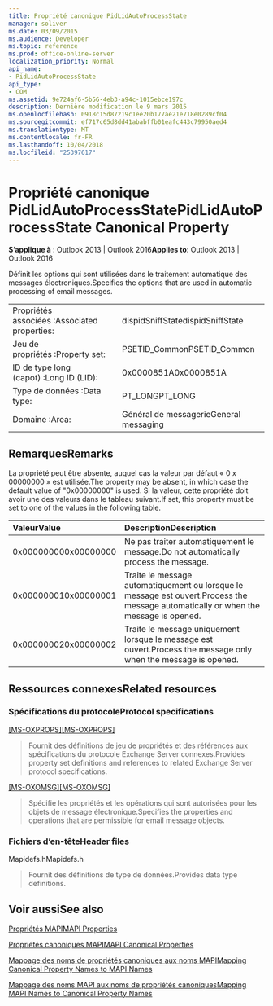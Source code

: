```yaml
---
title: Propriété canonique PidLidAutoProcessState
manager: soliver
ms.date: 03/09/2015
ms.audience: Developer
ms.topic: reference
ms.prod: office-online-server
localization_priority: Normal
api_name:
- PidLidAutoProcessState
api_type:
- COM
ms.assetid: 9e724af6-5b56-4eb3-a94c-1015ebce197c
description: Dernière modification le 9 mars 2015
ms.openlocfilehash: 0918c15d87219c1ee20b177ae21e718e0289cf04
ms.sourcegitcommit: ef717c65d8dd41ababffb01eafc443c79950aed4
ms.translationtype: MT
ms.contentlocale: fr-FR
ms.lasthandoff: 10/04/2018
ms.locfileid: "25397617"
---
```

# <a name="pidlidautoprocessstate-canonical-property"></a><span data-ttu-id="19114-103">Propriété canonique PidLidAutoProcessState</span><span class="sxs-lookup"><span data-stu-id="19114-103">PidLidAutoProcessState Canonical Property</span></span>

  
  
<span data-ttu-id="19114-104">**S’applique à** : Outlook 2013 | Outlook 2016</span><span class="sxs-lookup"><span data-stu-id="19114-104">**Applies to**: Outlook 2013 | Outlook 2016</span></span> 
  
<span data-ttu-id="19114-105">Définit les options qui sont utilisées dans le traitement automatique des messages électroniques.</span><span class="sxs-lookup"><span data-stu-id="19114-105">Specifies the options that are used in automatic processing of email messages.</span></span>
  
|||
|:-----|:-----|
|<span data-ttu-id="19114-106">Propriétés associées :</span><span class="sxs-lookup"><span data-stu-id="19114-106">Associated properties:</span></span>  <br/> |<span data-ttu-id="19114-107">dispidSniffState</span><span class="sxs-lookup"><span data-stu-id="19114-107">dispidSniffState</span></span>  <br/> |
|<span data-ttu-id="19114-108">Jeu de propriétés :</span><span class="sxs-lookup"><span data-stu-id="19114-108">Property set:</span></span>  <br/> |<span data-ttu-id="19114-109">PSETID_Common</span><span class="sxs-lookup"><span data-stu-id="19114-109">PSETID_Common</span></span>  <br/> |
|<span data-ttu-id="19114-110">ID de type long (capot) :</span><span class="sxs-lookup"><span data-stu-id="19114-110">Long ID (LID):</span></span>  <br/> |<span data-ttu-id="19114-111">0x0000851A</span><span class="sxs-lookup"><span data-stu-id="19114-111">0x0000851A</span></span>  <br/> |
|<span data-ttu-id="19114-112">Type de données :</span><span class="sxs-lookup"><span data-stu-id="19114-112">Data type:</span></span>  <br/> |<span data-ttu-id="19114-113">PT_LONG</span><span class="sxs-lookup"><span data-stu-id="19114-113">PT_LONG</span></span>  <br/> |
|<span data-ttu-id="19114-114">Domaine :</span><span class="sxs-lookup"><span data-stu-id="19114-114">Area:</span></span>  <br/> |<span data-ttu-id="19114-115">Général de messagerie</span><span class="sxs-lookup"><span data-stu-id="19114-115">General messaging</span></span>  <br/> |
   
## <a name="remarks"></a><span data-ttu-id="19114-116">Remarques</span><span class="sxs-lookup"><span data-stu-id="19114-116">Remarks</span></span>

<span data-ttu-id="19114-117">La propriété peut être absente, auquel cas la valeur par défaut « 0 x 00000000 » est utilisée.</span><span class="sxs-lookup"><span data-stu-id="19114-117">The property may be absent, in which case the default value of "0x00000000" is used.</span></span> <span data-ttu-id="19114-118">Si la valeur, cette propriété doit avoir une des valeurs dans le tableau suivant.</span><span class="sxs-lookup"><span data-stu-id="19114-118">If set, this property must be set to one of the values in the following table.</span></span>
  
|<span data-ttu-id="19114-119">**Valeur**</span><span class="sxs-lookup"><span data-stu-id="19114-119">**Value**</span></span>|<span data-ttu-id="19114-120">**Description**</span><span class="sxs-lookup"><span data-stu-id="19114-120">**Description**</span></span>|
|:-----|:-----|
|<span data-ttu-id="19114-121">0x00000000</span><span class="sxs-lookup"><span data-stu-id="19114-121">0x00000000</span></span>  <br/> |<span data-ttu-id="19114-122">Ne pas traiter automatiquement le message.</span><span class="sxs-lookup"><span data-stu-id="19114-122">Do not automatically process the message.</span></span>  <br/> |
|<span data-ttu-id="19114-123">0x00000001</span><span class="sxs-lookup"><span data-stu-id="19114-123">0x00000001</span></span>  <br/> |<span data-ttu-id="19114-124">Traite le message automatiquement ou lorsque le message est ouvert.</span><span class="sxs-lookup"><span data-stu-id="19114-124">Process the message automatically or when the message is opened.</span></span>  <br/> |
|<span data-ttu-id="19114-125">0x00000002</span><span class="sxs-lookup"><span data-stu-id="19114-125">0x00000002</span></span>  <br/> |<span data-ttu-id="19114-126">Traite le message uniquement lorsque le message est ouvert.</span><span class="sxs-lookup"><span data-stu-id="19114-126">Process the message only when the message is opened.</span></span>  <br/> |
   
## <a name="related-resources"></a><span data-ttu-id="19114-127">Ressources connexes</span><span class="sxs-lookup"><span data-stu-id="19114-127">Related resources</span></span>

### <a name="protocol-specifications"></a><span data-ttu-id="19114-128">Spécifications du protocole</span><span class="sxs-lookup"><span data-stu-id="19114-128">Protocol specifications</span></span>

<span data-ttu-id="19114-129">[[MS-OXPROPS]](https://msdn.microsoft.com/library/f6ab1613-aefe-447d-a49c-18217230b148%28Office.15%29.aspx)</span><span class="sxs-lookup"><span data-stu-id="19114-129">[[MS-OXPROPS]](https://msdn.microsoft.com/library/f6ab1613-aefe-447d-a49c-18217230b148%28Office.15%29.aspx)</span></span>
  
> <span data-ttu-id="19114-130">Fournit des définitions de jeu de propriétés et des références aux spécifications du protocole Exchange Server connexes.</span><span class="sxs-lookup"><span data-stu-id="19114-130">Provides property set definitions and references to related Exchange Server protocol specifications.</span></span>
    
<span data-ttu-id="19114-131">[[MS-OXOMSG]](https://msdn.microsoft.com/library/daa9120f-f325-4afb-a738-28f91049ab3c%28Office.15%29.aspx)</span><span class="sxs-lookup"><span data-stu-id="19114-131">[[MS-OXOMSG]](https://msdn.microsoft.com/library/daa9120f-f325-4afb-a738-28f91049ab3c%28Office.15%29.aspx)</span></span>
  
> <span data-ttu-id="19114-132">Spécifie les propriétés et les opérations qui sont autorisées pour les objets de message électronique.</span><span class="sxs-lookup"><span data-stu-id="19114-132">Specifies the properties and operations that are permissible for email message objects.</span></span>
    
### <a name="header-files"></a><span data-ttu-id="19114-133">Fichiers d’en-tête</span><span class="sxs-lookup"><span data-stu-id="19114-133">Header files</span></span>

<span data-ttu-id="19114-134">Mapidefs.h</span><span class="sxs-lookup"><span data-stu-id="19114-134">Mapidefs.h</span></span>
  
> <span data-ttu-id="19114-135">Fournit des définitions de type de données.</span><span class="sxs-lookup"><span data-stu-id="19114-135">Provides data type definitions.</span></span>
    
## <a name="see-also"></a><span data-ttu-id="19114-136">Voir aussi</span><span class="sxs-lookup"><span data-stu-id="19114-136">See also</span></span>



[<span data-ttu-id="19114-137">Propriétés MAPI</span><span class="sxs-lookup"><span data-stu-id="19114-137">MAPI Properties</span></span>](mapi-properties.md)
  
[<span data-ttu-id="19114-138">Propriétés canoniques MAPI</span><span class="sxs-lookup"><span data-stu-id="19114-138">MAPI Canonical Properties</span></span>](mapi-canonical-properties.md)
  
[<span data-ttu-id="19114-139">Mappage des noms de propriétés canoniques aux noms MAPI</span><span class="sxs-lookup"><span data-stu-id="19114-139">Mapping Canonical Property Names to MAPI Names</span></span>](mapping-canonical-property-names-to-mapi-names.md)
  
[<span data-ttu-id="19114-140">Mappage des noms MAPI aux noms de propriétés canoniques</span><span class="sxs-lookup"><span data-stu-id="19114-140">Mapping MAPI Names to Canonical Property Names</span></span>](mapping-mapi-names-to-canonical-property-names.md)

